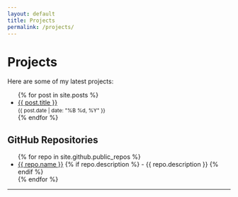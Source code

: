 ```yaml
---
layout: default
title: Projects
permalink: /projects/
---
```


# Projects

Here are some of my latest projects:

<ul>
  {% for post in site.posts %}
    <li>
      <a href="{{ post.url }}">{{ post.title }}</a>
      <br />
      <small>{{ post.date | date: "%B %d, %Y" }}</small>
    </li>
  {% endfor %}
</ul>

## GitHub Repositories

<ul>
  {% for repo in site.github.public_repos %}
    <li>
      <a href="{{ repo.html_url }}" target="_blank">{{ repo.name }}</a>
      {% if repo.description %}
        - {{ repo.description }}
      {% endif %}
    </li>
  {% endfor %}
</ul>

---
